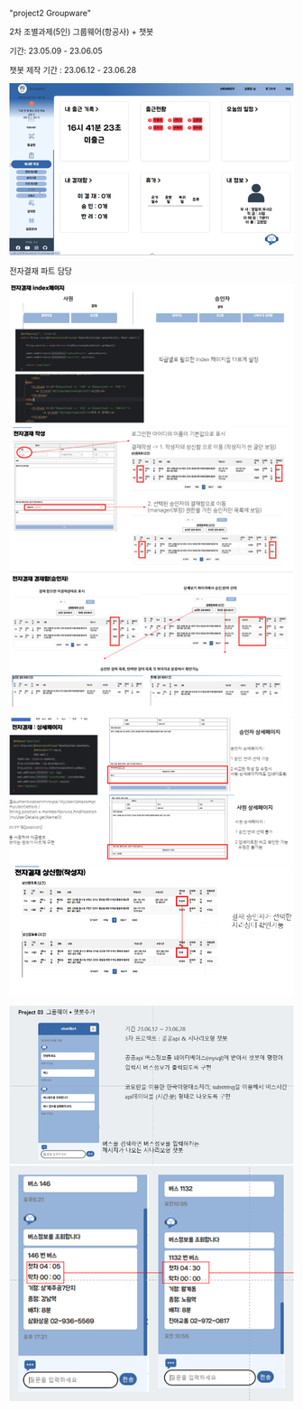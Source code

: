 "project2 Groupware" 


2차 조별과제(5인) 그룹웨어(항공사) + 챗봇

기간: 23.05.09 - 23.06.05 


챗봇 제작 기간 : 23.06.12 - 23.06.28


 ![1.PNG](1.PNG)





전자결재 파트 담당

![2.PNG](2.PNG)
![3.PNG](3.PNG)
![4.PNG](4.PNG)
![5.PNG](5.PNG)
![6.PNG](6.PNG)


![chat1.PNG](chat1.PNG)
![chat2.PNG](chat2.PNG)














